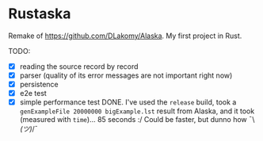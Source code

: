 # Rustaska

Remake of https://github.com/DLakomy/Alaska. My first project in Rust.

TODO:
- [X] reading the source record by record
- [X] parser (quality of its error messages are not important right now)
- [X] persistence
- [X] e2e test
- [X] simple performance test DONE. I've used the `release` build, took a `genExampleFile 20000000 bigExample.lst` result from Alaska, and it took (measured with `time`)... 85 seconds :/ Could be faster, but dunno how ¯\\_(ツ)_/¯
